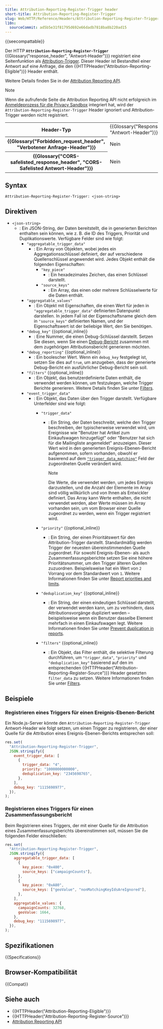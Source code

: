 ```yaml
---
title: Attribution-Reporting-Register-Trigger header
short-title: Attribution-Reporting-Register-Trigger
slug: Web/HTTP/Reference/Headers/Attribution-Reporting-Register-Trigger
l10n:
  sourceCommit: ad5b5e31f81795d692e66dadb7818ba8b220ad15
---
```


{{seecompattable}}

Der HTTP **`Attribution-Reporting-Register-Trigger`** {{Glossary("response_header", "Antwort-Header")}} registriert eine Seitenfunktion als [Attribution-Trigger](/de/docs/Web/API/Attribution_Reporting_API/Registering_triggers). Dieser Header ist Bestandteil einer Antwort auf eine Anfrage, die den {{HTTPHeader("Attribution-Reporting-Eligible")}} Header enthält.

Weitere Details finden Sie in der [Attribution Reporting API](/de/docs/Web/API/Attribution_Reporting_API).

> [!NOTE]
> Wenn die aufrufende Seite die Attribution Reporting API nicht erfolgreich im [Anmeldeprozess für die Privacy Sandbox](/de/docs/Web/Privacy/Guides/Privacy_sandbox/Enrollment) integriert hat, wird der `Attribution-Reporting-Register-Trigger` Header ignoriert und Attribution-Trigger werden nicht registriert.

<table class="properties">
  <tbody>
    <tr>
      <th scope="row">Header-Typ</th>
      <td>{{Glossary("Response_header", "Antwort-Header")}}</td>
    </tr>
    <tr>
      <th scope="row">{{Glossary("Forbidden_request_header", "Verbotener Anfrage-Header")}}</th>
      <td>Nein</td>
    </tr>
    <tr>
      <th scope="row">
        {{Glossary("CORS-safelisted_response_header", "CORS-Safelisted Antwort-Header")}}
      </th>
      <td>Nein</td>
    </tr>
  </tbody>
</table>

## Syntax

```http
Attribution-Reporting-Register-Trigger: <json-string>
```

## Direktiven

- `<json-string>`
  - : Ein JSON-String, der Daten bereitstellt, die in generierten Berichten enthalten sein können, wie z. B. die ID des Triggers, Priorität und Duplikationswerte. Verfügbare Felder sind wie folgt:
    - `"aggregatable_trigger_data"`
      - : Ein Array von Objekten, wobei jedes ein Aggregationsschlüssel definiert, der auf verschiedene Quellenschlüssel angewendet wird. Jedes Objekt enthält die folgenden Eigenschaften:
        - `"key_piece"`
          - : Ein hexadezimales Zeichen, das einen Schlüssel darstellt.
        - `"source_keys"`
          - : Ein Array, das einen oder mehrere Schlüsselwerte für die Daten enthält.
    - `"aggregatable_values"`
      - : Ein Objekt mit Eigenschaften, die einen Wert für jeden in `"aggregatable_trigger_data"` definierten Datenpunkt darstellen. In jedem Fall ist der Eigenschaftsname gleich dem in `"source_keys"` definierten Namen, und der Eigenschaftswert ist der beliebige Wert, den Sie benötigen.
    - `"debug_key"` {{optional_inline}}
      - : Eine Nummer, die einen Debug-Schlüssel darstellt. Setzen Sie diesen, wenn Sie einen [Debug-Bericht](/de/docs/Web/API/Attribution_Reporting_API/Generating_reports#debug_reports) zusammen mit dem zugehörigen Attributionsbericht generieren möchten.
    - `"debug_reporting"` {{optional_inline}}
      - : Ein boolescher Wert. Wenn ein `debug_key` festgelegt ist, setzen Sie dies auf `true`, um anzugeben, dass der generierte Debug-Bericht ein ausführlicher Debug-Bericht sein soll.
    - `"filters"` {{optional_inline}}
      - : Ein Objekt, das benutzerdefinierte Daten enthält, die verwendet werden können, um festzulegen, welche Trigger Berichte generieren. Weitere Details finden Sie unter [Filters](/de/docs/Web/API/Attribution_Reporting_API/Generating_reports#filters).
    - `"event_trigger_data"`
      - : Ein Objekt, das Daten über den Trigger darstellt. Verfügbare Unterfelder sind wie folgt:
        - `"trigger_data"`
          - : Ein String, der Daten beschreibt, welche den Trigger beschreiben, der typischerweise verwendet wird, um Ereignisse wie "Benutzer hat Artikel zum Einkaufswagen hinzugefügt" oder "Benutzer hat sich für die Mailingliste angemeldet" anzuzeigen. Dieser Wert wird in den generierten Ereignis-Ebenen-Bericht aufgenommen, sofern vorhanden, obwohl er basierend auf dem [`"trigger_data_matching"`](/de/docs/Web/HTTP/Reference/Headers/Attribution-Reporting-Register-Source#trigger_data_matching) Feld der zugeordneten Quelle verändert wird.

            > [!NOTE]
            > Die Werte, die verwendet werden, um jedes Ereignis darzustellen, und die Anzahl der Elemente im Array sind völlig willkürlich und von Ihnen als Entwickler definiert. Das Array kann Werte enthalten, die nicht verwendet werden, aber Werte müssen im Array vorhanden sein, um vom Browser einer Quelle zugeordnet zu werden, wenn ein Trigger registriert wird.

        - `"priority"` {{optional_inline}}
          - : Ein String, der einen Prioritätswert für den Attribution-Trigger darstellt. Standardmäßig werden Trigger der neuesten übereinstimmenden Quelle zugeordnet. Für sowohl Ereignis-Ebenen- als auch Zusammenfassungsberichte setzen Sie eine höhere Prioritätsnummer, um den Trigger älteren Quellen zuzuordnen. Beispielsweise hat ein Wert von `2` Vorrang vor dem Standardwert von `1`. Weitere Informationen finden Sie unter [Report priorities and limits](/de/docs/Web/API/Attribution_Reporting_API/Generating_reports#report_priorities_and_limits).
        - `"deduplication_key"` {{optional_inline}}
          - : Ein String, der einen eindeutigen Schlüssel darstellt, der verwendet werden kann, um zu verhindern, dass Attributionsvorgänge dupliziert werden – beispielsweise wenn ein Benutzer dasselbe Element mehrfach in einen Einkaufswagen legt. Weitere Informationen finden Sie unter [Prevent duplication in reports](https://privacysandbox.google.com/private-advertising/attribution-reporting/prevent-duplication).
        - `"filters"` {{optional_inline}}
          - : Ein Objekt, das Filter enthält, die selektive Filterung durchführen, um `"trigger_data"`, `"priority"` und `"deduplication_key"` basierend auf den im entsprechenden {{HTTPHeader("Attribution-Reporting-Register-Source")}} Header gesetzten `filter_data` zu setzen. Weitere Informationen finden Sie unter [Filters](/de/docs/Web/API/Attribution_Reporting_API/Generating_reports#filters).

## Beispiele

### Registrieren eines Triggers für einen Ereignis-Ebenen-Bericht

Ein Node.js-Server könnte den `Attribution-Reporting-Register-Trigger` Antwort-Header wie folgt setzen, um einen Trigger zu registrieren, der einer Quelle für die Attribution eines Ereignis-Ebenen-Berichts entsprechen soll:

```js
res.set(
  "Attribution-Reporting-Register-Trigger",
  JSON.stringify({
    event_trigger_data: [
      {
        trigger_data: "4",
        priority: "1000000000000",
        deduplication_key: "2345698765",
      },
    ],
    debug_key: "1115698977",
  }),
);
```

### Registrieren eines Triggers für einen Zusammenfassungsbericht

Beim Registrieren eines Triggers, der mit einer Quelle für die Attribution eines Zusammenfassungsberichts übereinstimmen soll, müssen Sie die folgenden Felder einschließen:

```js
res.set(
  "Attribution-Reporting-Register-Trigger",
  JSON.stringify({
    aggregatable_trigger_data: [
      {
        key_piece: "0x400",
        source_keys: ["campaignCounts"],
      },
      {
        key_piece: "0xA80",
        source_keys: ["geoValue", "nonMatchingKeyIdsAreIgnored"],
      },
    ],
    aggregatable_values: {
      campaignCounts: 32768,
      geoValue: 1664,
    },
    debug_key: "1115698977",
  }),
);
```

## Spezifikationen

{{Specifications}}

## Browser-Kompatibilität

{{Compat}}

## Siehe auch

- {{HTTPHeader("Attribution-Reporting-Eligible")}}
- {{HTTPHeader("Attribution-Reporting-Register-Source")}}
- [Attribution Reporting API](/de/docs/Web/API/Attribution_Reporting_API)
